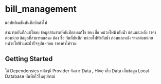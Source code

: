 # bill_management

แอปพลิเคชันบันทึกบิลค่าไฟ

สามารถบันทึกแก้ไขลบ 
ข้อมูลสามารถที่บันทึกลบแก้ไข ห้อง ชื่อ หน่วยไฟฟ้ากับน้ำ ก่อนและหลัง ราคาต่อหน่วย
ข้อมูลที่สามารถแสดง ห้อง ชื่อ วันที่บันทึก หน่วยไฟฟ้ากับน้ำ ก่อนและหลัง ราคาต่อหน่วย 
                 หน่วยไฟฟ้าและน้ำปัจจุบัน-ก่อน ราคาค่าไฟรวม
                 
## Getting Started
 
ใช้ Dependensies หลักๆมี Provider จัดการ Data , Hive เก็บ Data
เก็บข้อมูล Local Database บันทึกไว้ในอุปกรณ์
